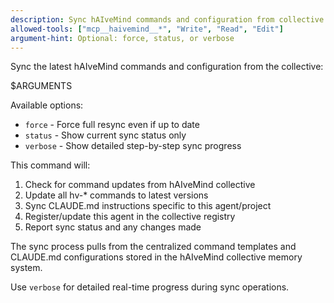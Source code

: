 ```yaml
---
description: Sync hAIveMind commands and configuration from collective
allowed-tools: ["mcp__haivemind__*", "Write", "Read", "Edit"]
argument-hint: Optional: force, status, or verbose
---
```


Sync the latest hAIveMind commands and configuration from the collective:

$ARGUMENTS

Available options:
- `force` - Force full resync even if up to date
- `status` - Show current sync status only  
- `verbose` - Show detailed step-by-step sync progress

This command will:
1. Check for command updates from hAIveMind collective
2. Update all hv-* commands to latest versions  
3. Sync CLAUDE.md instructions specific to this agent/project
4. Register/update this agent in the collective registry
5. Report sync status and any changes made

The sync process pulls from the centralized command templates and CLAUDE.md configurations stored in the hAIveMind collective memory system.

Use `verbose` for detailed real-time progress during sync operations.